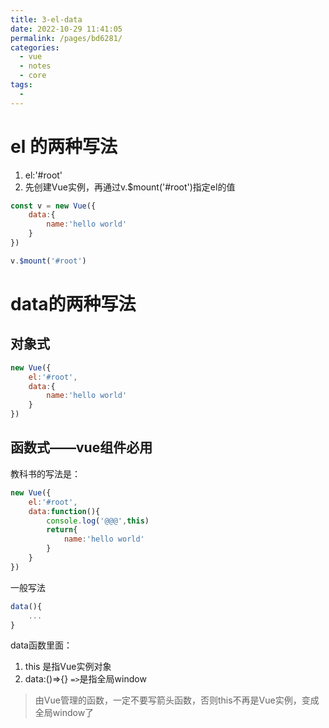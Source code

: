 ```yaml
---
title: 3-el-data
date: 2022-10-29 11:41:05
permalink: /pages/bd6281/
categories:
  - vue
  - notes
  - core
tags:
  - 
---
```

# el 的两种写法
1. el:'#root'
2. 先创建Vue实例，再通过v.$mount('#root')指定el的值 
```js
const v = new Vue({
    data:{
        name:'hello world'
    }
})

v.$mount('#root')
```

# data的两种写法

## 对象式
```js
new Vue({
    el:'#root',
    data:{
        name:'hello world'
    }
})
```

## 函数式——vue组件必用

教科书的写法是：

```js
new Vue({
    el:'#root',
    data:function(){
        console.log('@@@',this)
        return{
            name:'hello world'
        }
    }
})
```

一般写法

```js
data(){
    ...
}
```

data函数里面：
1. this 是指Vue实例对象
2. data:()=>{} `=>`是指全局window

> 由Vue管理的函数，一定不要写箭头函数，否则this不再是Vue实例，变成全局window了

